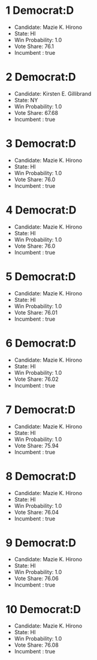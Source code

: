 # 1 Democrat:D
* Candidate:  Mazie K. Hirono
* State:  HI
* Win Probability:  1.0
* Vote Share:  76.1
* Incumbent :  true


# 2 Democrat:D
* Candidate:  Kirsten E. Gillibrand
* State:  NY
* Win Probability:  1.0
* Vote Share:  67.68
* Incumbent :  true


# 3 Democrat:D
* Candidate:  Mazie K. Hirono
* State:  HI
* Win Probability:  1.0
* Vote Share:  76.0
* Incumbent :  true


# 4 Democrat:D
* Candidate:  Mazie K. Hirono
* State:  HI
* Win Probability:  1.0
* Vote Share:  76.0
* Incumbent :  true


# 5 Democrat:D
* Candidate:  Mazie K. Hirono
* State:  HI
* Win Probability:  1.0
* Vote Share:  76.01
* Incumbent :  true


# 6 Democrat:D
* Candidate:  Mazie K. Hirono
* State:  HI
* Win Probability:  1.0
* Vote Share:  76.02
* Incumbent :  true


# 7 Democrat:D
* Candidate:  Mazie K. Hirono
* State:  HI
* Win Probability:  1.0
* Vote Share:  75.94
* Incumbent :  true


# 8 Democrat:D
* Candidate:  Mazie K. Hirono
* State:  HI
* Win Probability:  1.0
* Vote Share:  76.04
* Incumbent :  true


# 9 Democrat:D
* Candidate:  Mazie K. Hirono
* State:  HI
* Win Probability:  1.0
* Vote Share:  76.06
* Incumbent :  true


# 10 Democrat:D
* Candidate:  Mazie K. Hirono
* State:  HI
* Win Probability:  1.0
* Vote Share:  76.08
* Incumbent :  true


